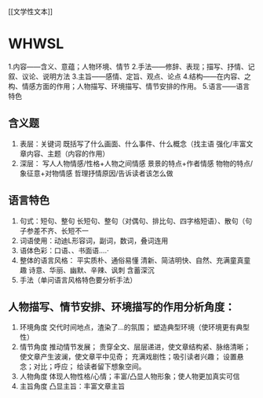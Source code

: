 [[文学性文本]]
# WHWSL
1.内容——含义、意蕴；人物环境、情节
2.手法——修辞、表现；描写、抒情、记叙、议论、说明方法
3.主旨——感情、定旨、观点、论点
4.结构——在内容、之构、情感方面的作用；人物描写、环境描写、情节安排的作用。
5.语言——语言特色


## 含义题
1. 表层：关键词
既括写了什么画面、什么事件、什么概念（找主语
强化/丰富文章内容、主题（内容的作用）
2. 深层：
写人人物情感/性格+人物之间情感
景景的特点+作者情感
物物的特点/象征意+对物情感
哲理抒情原因/告诉读者该怎么做

## 语言特色
1. 句式：短句、整句
长短句、整句（对偶句、排比句、四字格短语）、散句（句子参差不齐、长短不一
2. 词语使用：动迪L形容词，副词，数词，叠词连用
3. 语体色彩：口语、、书面语.…·
4. 整体的语言风格：
平实质朴、通俗易懂
清新、简洁明快、自然、充满童真童趣
诗意、华丽、幽默、辛辣、讽刺
含蓄深沉
5. 手法（单问语言风格特色要分析手法）

## 人物描写、情节安排、环境描写的作用分析角度：
1. 环境角度
交代时间地点，渣染了...的氛围；
塑造典型环境（使环境更有典型性）
2. 情节角度
推动情节发展；
贵穿全文、层层递进，使文章结构紧、脉络清晰；
使文章产生波澜，使文章平中见奇；
充满戏剧性；吸引读者兴趣；
设置悬念；对比；呼应；
给读者留下想象空间。
3. 人物角度
体现人物性格/心情；丰富/凸显人物形象；使人物更加真实可信
4. 主旨角度
凸显主旨：丰富文章主旨
